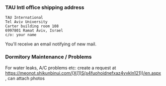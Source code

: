 ### TAU Intl office shipping address
```
TAU International
Tel Aviv University
Carter building room 108
6997801 Ramat Aviv, Israel
c/o: your name
```

You'll receive an email notifying of new mail.

### Dormitory Maintenance / Problems
For water leaks, A/C problems etc: create a request at https://meonot.shikunbinui.com/(X(1)S(s4fuohoidnefxaz4vvkln121))/en.aspx, can attach photos
